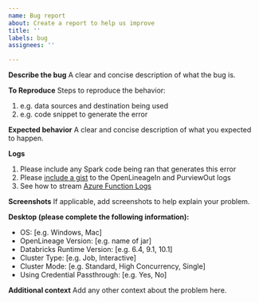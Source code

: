 ```yaml
---
name: Bug report
about: Create a report to help us improve
title: ''
labels: bug
assignees: ''

---
```


**Describe the bug**
A clear and concise description of what the bug is.

**To Reproduce**
Steps to reproduce the behavior:
1. e.g. data sources and destination being used
2. e.g. code snippet to generate the error

**Expected behavior**
A clear and concise description of what you expected to happen.

**Logs**
1. Please include any Spark code being ran that generates this error
2. Please [include a gist](https://docs.github.com/en/get-started/writing-on-github/editing-and-sharing-content-with-gists/creating-gists) to the OpenLineageIn and PurviewOut logs
3. See how to stream [Azure Function Logs](https://docs.microsoft.com/en-us/azure/azure-functions/streaming-logs)

**Screenshots**
If applicable, add screenshots to help explain your problem.

**Desktop (please complete the following information):**
 - OS: [e.g. Windows, Mac]
 - OpenLineage Version: [e.g. name of jar]
 - Databricks Runtime Version: [e.g. 6.4, 9.1, 10.1]
 - Cluster Type: [e.g. Job, Interactive]
 - Cluster Mode: [e.g. Standard, High Concurrency, Single]
 - Using Credential Passthrough: [e.g. Yes, No]


**Additional context**
Add any other context about the problem here.
